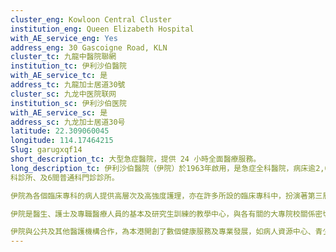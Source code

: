 ```yaml
---
cluster_eng: Kowloon Central Cluster
institution_eng: Queen Elizabeth Hospital
with_AE_service_eng: Yes
address_eng: 30 Gascoigne Road, KLN
cluster_tc: 九龍中醫院聯網
institution_tc: 伊利沙伯醫院
with_AE_service_tc: 是
address_tc: 九龍加士居道30號
cluster_sc: 九龙中医院联网
institution_sc: 伊利沙伯医院
with_AE_service_sc: 是
address_sc: 九龙加士居道30号
latitude: 22.309060045
longitude: 114.17464215
Slug: garugxqf14
short_description_tc: 大型急症醫院，提供 24 小時全面醫療服務。
long_description_tc: 伊利沙伯醫院（伊院）於1963年啟用，是急症全科醫院，病床逾2,000張，職員約7,000名，提供24小時急症室服務，共設15個臨床部門、3間專
科診所、及6間普通科門診診所。 

伊院為各個臨床專科的病人提供高層次及高強度護理，亦在許多所設的臨床專科中，扮演著第三層專介中心的角色，特別是癌症科、胸肺及心臟科、腦神經科、及愛滋病科。 

伊院是醫生、護士及專職醫療人員的基本及研究生訓練的教學中心，與各有關的大專院校關係密切。 

伊院與公共及其他醫護機構合作，為本港開創了數個健康服務及專業發展，如病人資源中心、青少年醫療中心、醫院義工服務、護理教育、公眾健康教育等。
---
```

